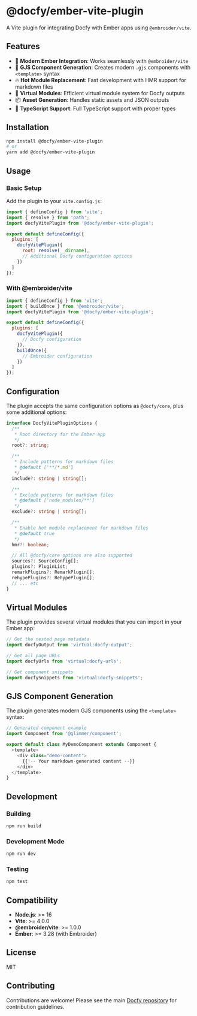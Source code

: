 # @docfy/ember-vite-plugin

A Vite plugin for integrating Docfy with Ember apps using `@embroider/vite`.

## Features

- 🚀 **Modern Ember Integration**: Works seamlessly with `@embroider/vite`
- 📄 **GJS Component Generation**: Creates modern `.gjs` components with `<template>` syntax
- 🔥 **Hot Module Replacement**: Fast development with HMR support for markdown files
- 🎯 **Virtual Modules**: Efficient virtual module system for Docfy outputs
- 📦 **Asset Generation**: Handles static assets and JSON outputs
- 🔧 **TypeScript Support**: Full TypeScript support with proper types

## Installation

```bash
npm install @docfy/ember-vite-plugin
# or
yarn add @docfy/ember-vite-plugin
```

## Usage

### Basic Setup

Add the plugin to your `vite.config.js`:

```javascript
import { defineConfig } from 'vite';
import { resolve } from 'path';
import docfyVitePlugin from '@docfy/ember-vite-plugin';

export default defineConfig({
  plugins: [
    docfyVitePlugin({
      root: resolve(__dirname),
      // Additional Docfy configuration options
    })
  ]
});
```

### With @embroider/vite

```javascript
import { defineConfig } from 'vite';
import { buildOnce } from '@embroider/vite';
import docfyVitePlugin from '@docfy/ember-vite-plugin';

export default defineConfig({
  plugins: [
    docfyVitePlugin({
      // Docfy configuration
    }),
    buildOnce({
      // Embroider configuration
    })
  ]
});
```

## Configuration

The plugin accepts the same configuration options as `@docfy/core`, plus some additional options:

```typescript
interface DocfyVitePluginOptions {
  /**
   * Root directory for the Ember app
   */
  root?: string;

  /**
   * Include patterns for markdown files
   * @default ['**/*.md']
   */
  include?: string | string[];

  /**
   * Exclude patterns for markdown files
   * @default ['node_modules/**']
   */
  exclude?: string | string[];

  /**
   * Enable hot module replacement for markdown files
   * @default true
   */
  hmr?: boolean;

  // All @docfy/core options are also supported
  sources?: SourceConfig[];
  plugins?: PluginList;
  remarkPlugins?: RemarkPlugin[];
  rehypePlugins?: RehypePlugin[];
  // ... etc
}
```

## Virtual Modules

The plugin provides several virtual modules that you can import in your Ember app:

```javascript
// Get the nested page metadata
import docfyOutput from 'virtual:docfy-output';

// Get all page URLs
import docfyUrls from 'virtual:docfy-urls';

// Get component snippets
import docfySnippets from 'virtual:docfy-snippets';
```

## GJS Component Generation

The plugin generates modern GJS components using the `<template>` syntax:

```javascript
// Generated component example
import Component from '@glimmer/component';

export default class MyDemoComponent extends Component {
  <template>
    <div class="demo-content">
      {{!-- Your markdown-generated content --}}
    </div>
  </template>
}
```

## Development

### Building

```bash
npm run build
```

### Development Mode

```bash
npm run dev
```

### Testing

```bash
npm test
```

## Compatibility

- **Node.js**: >= 16
- **Vite**: >= 4.0.0
- **@embroider/vite**: >= 1.0.0
- **Ember**: >= 3.28 (with Embroider)

## License

MIT

## Contributing

Contributions are welcome! Please see the main [Docfy repository](https://github.com/josemarluedke/docfy) for contribution guidelines.
